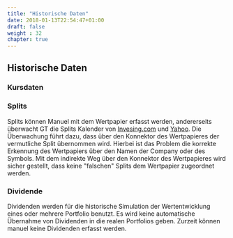 ```yaml
---
title: "Historische Daten"
date: 2018-01-13T22:54:47+01:00
draft: false
weight : 32
chapter: true
---
```

## Historische Daten

### Kursdaten

### Splits
Splits können Manuel mit dem Wertpapier erfasst werden, andererseits überwacht GT die Splits Kalender von [Invesing.com](//www.investing.com/stock-split-calendar/) und [Yahoo](//finance.yahoo.com/calendar/splits). Die Überwachung führt dazu, dass über den Konnektor des Wertpapieres der vermutliche Split übernommen wird. Hierbei ist das Problem die korrekte Erkennung des Wertpapiers über den Namen der Company oder des Symbols. Mit dem indirekte Weg über den Konnektor des Wertpapieres wird sicher gestellt, dass keine "falschen" Splits dem Wertpapier zugeordnet werden.


### Dividende
Dividenden werden für die historische Simulation der Wertentwicklung eines oder mehrere Portfolio benutzt. Es wird keine automatische Übernahme von Dividenden in die realen Portfolios geben. Zurzeit können manuel keine Dividenden erfasst werden.
